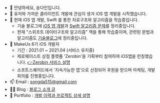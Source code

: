 - 👋 안녕하세요, 송다인입니다.
- 👀 유저와 가까운 클라이언트 개발에 관심이 생겨 iOS 앱 개발을 시작했습니다.
- 🌱 현재 iOS 앱 개발, Swift 를 통한 자료구조와 알고리즘을 학습중입니다.
  - 기술 블로그에 [iOS 앱 개발](https://jellysong.tistory.com/category/Client/iOS)과 [Swift 알고리즘 문제](https://jellysong.tistory.com/category/Algorithm/알고리즘-Swift)를 정리중입니다.
  - 현재 "스위프트 데이터구조와 알고리즘" 책을 통해 학습중이며, 관련된 문법과 알고리즘도 [기술블로그](https://jellysong.tistory.com/category/Client/Swift)에 정리중입니다.
- 💞️ MakeUs 6기 iOS 개발자 
  - 기간 : 2021.01 ~ 2021.04 (서비스 유지중)
  - 제로웨이스트 상점 플랫폼 'Zerobin'을 기획부터 참여하여 iOS앱을 런칭했습니다. [👉Zerobin 서비스 설명](https://www.notion.so/Zerobin-2bc30fcfde19468c834a74c83afd51e4)
  - 소프트스퀘어드에서 '지속가능한 앱'으로 선정되어 후원을 받으며 마케팅, 개발 회의를 진행중입니다.
- 📫 Email : songda515@gmail.com 
- 👩‍💻 Blog : [블로그 소개 글](https://jellysong.tistory.com/notice/83)
- 👣 Portfolio : [개발 이력과 프로젝트 상세 설명](https://www.notion.so/jellysong/4fc096f7d9c74aef8edd370a9888d5b5)

<!---
songda515/songda515 is a ✨ special ✨ repository because its `README.md` (this file) appears on your GitHub profile.
You can click the Preview link to take a look at your changes.
--->
